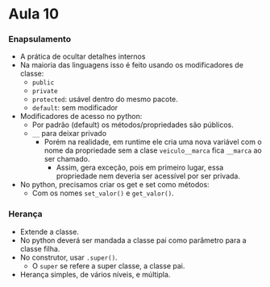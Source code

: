 # Aula 10

### Enapsulamento
* A prática de ocultar detalhes internos
* Na maioria das linguagens isso é feito usando os modificadores de classe:
  * `public`
  * `private`
  * `protected`: usável dentro do mesmo pacote.
  * `default`: sem modificador
* Modificadores de acesso no python:
  * Por padrão (default) os métodos/propriedades são públicos.
  * `__` para deixar privado
    * Porém na realidade, em runtime ele cria uma nova variável com o nome da propriedade sem a clase `veiculo__marca` fica `__marca` ao ser chamado.
      * Assim, gera exceção, pois em primeiro lugar, essa propriedade nem deveria ser acessível por ser privada.
* No python, precisamos criar os get e set como métodos:
  * Com os nomes `set_valor()` e `get_valor()`.
  
### Herança
  * Extende a classe.
  * No python deverá ser mandada a classe pai como parâmetro para a classe filha.
  * No construtor, usar `.super()`.
    * O `super` se refere a super classe, a classe pai.
  * Herança simples, de vários níveis, e múltipla.